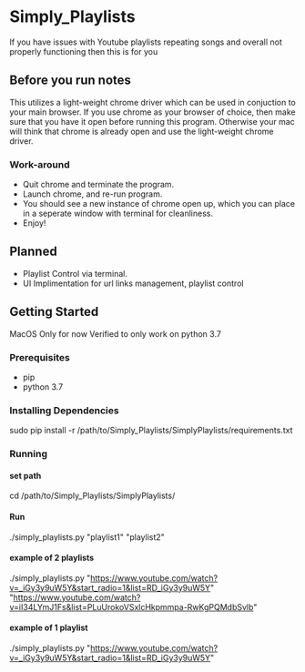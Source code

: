 # Simply_Playlists
If you have issues with Youtube playlists repeating songs and overall not properly functioning then this is for you

## Before you run notes
This utilizes a light-weight chrome driver which can be used in conjuction to your main browser. If you use chrome as your browser of choice, then make sure that you have it open before running this program. Otherwise your mac will think that chrome is already open and use the light-weight chrome driver.
### Work-around
* Quit chrome and terminate the program. 
* Launch chrome, and re-run program.
* You should see a new instance of chrome open up, which you can place in a seperate window with terminal for cleanliness.
* Enjoy!

## Planned
* Playlist Control via terminal.
* UI Implimentation for url links management, playlist control 

## Getting Started
MacOS Only for now
Verified to only work on python 3.7

### Prerequisites
* pip
* python 3.7

### Installing Dependencies
sudo pip install -r /path/to/Simply_Playlists/SimplyPlaylists/requirements.txt

### Running

#### set path  
cd /path/to/Simply_Playlists/SimplyPlaylists/

#### Run
./simply_playlists.py "playlist1" "playlist2"

#### example of 2 playlists
./simply_playlists.py "https://www.youtube.com/watch?v=_iGy3y9uW5Y&start_radio=1&list=RD_iGy3y9uW5Y" "https://www.youtube.com/watch?v=iI34LYmJ1Fs&list=PLuUrokoVSxlcHkpmmpa-RwKgPQMdbSvlb"

#### example of 1 playlist
./simply_playlists.py "https://www.youtube.com/watch?v=_iGy3y9uW5Y&start_radio=1&list=RD_iGy3y9uW5Y"
